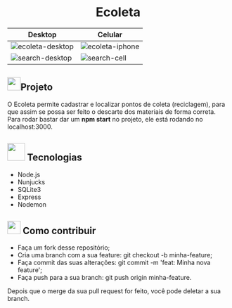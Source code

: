 <h1 align="center"><strong>Ecoleta</strong></h1>

| Desktop | Celular |
|---------- | --------|
|![ecoleta-desktop](https://user-images.githubusercontent.com/38691922/83898570-7b2af080-a72d-11ea-8acb-5871a2740dbf.png) | ![ecoleta-iphone](https://user-images.githubusercontent.com/38691922/83898705-a9103500-a72d-11ea-9a0c-efa585a099da.png) |
|![search-desktop](https://user-images.githubusercontent.com/38691922/83898917-f68ca200-a72d-11ea-8788-fada4010d3bb.png) | ![search-cell](https://user-images.githubusercontent.com/38691922/83898949-0310fa80-a72e-11ea-8129-cb4b2d83f3e5.png)|


<h2> <img src="https://user-images.githubusercontent.com/38691922/77790815-3d7e5d00-7044-11ea-8ffe-e8d448946d4a.png" height="30" width="30">Projeto</h2>

O Ecoleta permite cadastrar e localizar pontos de coleta (reciclagem), para que assim se possa ser feito o descarte dos materiais
de forma correta. Para rodar bastar dar um <strong>npm start</strong> no projeto, ele está rodando no localhost:3000.

<h2><img src="https://user-images.githubusercontent.com/38691922/77791007-98b04f80-7044-11ea-9602-4c78098960a0.png" height="40" width="40"> Tecnologias</h2>

* Node.js
* Nunjucks
* SQLite3
* Express
* Nodemon


<h2><img src="https://user-images.githubusercontent.com/38691922/77791613-bcc06080-7045-11ea-864b-78684851af42.png" 
         height="30" width="30"> Como contribuir</h2>

* Faça um fork desse repositório;
* Cria uma branch com a sua feature: git checkout -b minha-feature;
* Faça commit das suas alterações: git commit -m 'feat: Minha nova feature';
* Faça push para a sua branch: git push origin minha-feature.

Depois que o merge da sua pull request for feito, você pode deletar a sua branch.

